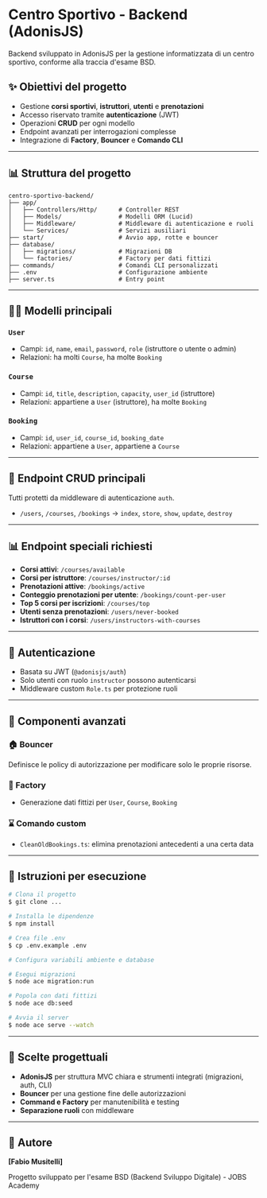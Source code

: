 # Centro Sportivo - Backend (AdonisJS)

Backend sviluppato in AdonisJS per la gestione informatizzata di un centro sportivo, conforme alla traccia d'esame BSD.

## ✨ Obiettivi del progetto

* Gestione **corsi sportivi**, **istruttori**, **utenti** e **prenotazioni**
* Accesso riservato tramite **autenticazione** (JWT)
* Operazioni **CRUD** per ogni modello
* Endpoint avanzati per interrogazioni complesse
* Integrazione di **Factory**, **Bouncer** e **Comando CLI**

---

## 📊 Struttura del progetto

```
centro-sportivo-backend/
├── app/
│   ├── Controllers/Http/      # Controller REST
│   ├── Models/                # Modelli ORM (Lucid)
│   ├── Middleware/            # Middleware di autenticazione e ruoli
│   └── Services/              # Servizi ausiliari
├── start/                     # Avvio app, rotte e bouncer
├── database/
│   ├── migrations/            # Migrazioni DB
│   └── factories/             # Factory per dati fittizi
├── commands/                  # Comandi CLI personalizzati
├── .env                       # Configurazione ambiente
├── server.ts                  # Entry point
```

---

## 👨‍🏋️ Modelli principali

### `User`

* Campi: `id`, `name`, `email`, `password`, `role` (istruttore o utente o admin)
* Relazioni: ha molti `Course`, ha molte `Booking`

### `Course`

* Campi: `id`, `title`, `description`, `capacity`, `user_id` (istruttore)
* Relazioni: appartiene a `User` (istruttore), ha molte `Booking`

### `Booking`

* Campi: `id`, `user_id`, `course_id`, `booking_date`
* Relazioni: appartiene a `User`, appartiene a `Course`

---

## 🔄 Endpoint CRUD principali

Tutti protetti da middleware di autenticazione `auth`.

* `/users`, `/courses`, `/bookings` → `index`, `store`, `show`, `update`, `destroy`

---

## 📊 Endpoint speciali richiesti

* **Corsi attivi**: `/courses/available`
* **Corsi per istruttore**: `/courses/instructor/:id`
* **Prenotazioni attive**: `/bookings/active`
* **Conteggio prenotazioni per utente**: `/bookings/count-per-user`
* **Top 5 corsi per iscrizioni**: `/courses/top`
* **Utenti senza prenotazioni**: `/users/never-booked`
* **Istruttori con i corsi**: `/users/instructors-with-courses`

---

## 🧳 Autenticazione

* Basata su JWT (`@adonisjs/auth`)
* Solo utenti con ruolo `instructor` possono autenticarsi
* Middleware custom `Role.ts` per protezione ruoli

---

## 🔧 Componenti avanzati

### 🏠 Bouncer

Definisce le policy di autorizzazione per modificare solo le proprie risorse.

### 🌟 Factory

* Generazione dati fittizi per `User`, `Course`, `Booking`

### ⌛ Comando custom

* `CleanOldBookings.ts`: elimina prenotazioni antecedenti a una certa data

---

## 📗 Istruzioni per esecuzione

```bash
# Clona il progetto
$ git clone ...

# Installa le dipendenze
$ npm install

# Crea file .env
$ cp .env.example .env

# Configura variabili ambiente e database

# Esegui migrazioni
$ node ace migration:run

# Popola con dati fittizi
$ node ace db:seed

# Avvia il server
$ node ace serve --watch
```

---

## 📖 Scelte progettuali

* **AdonisJS** per struttura MVC chiara e strumenti integrati (migrazioni, auth, CLI)
* **Bouncer** per una gestione fine delle autorizzazioni
* **Command e Factory** per manutenibilità e testing
* **Separazione ruoli** con middleware

---

## 📄 Autore

**\[Fabio Musitelli]**

Progetto sviluppato per l'esame BSD (Backend Sviluppo Digitale) - JOBS Academy
